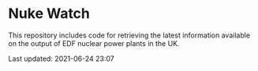 # Nuke Watch

This repository includes code for retrieving the latest information available on the output of EDF nuclear power plants in the UK.

Last updated: 2021-06-24 23:07